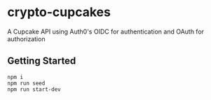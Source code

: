 # crypto-cupcakes
A Cupcake API using Auth0's OIDC for authentication and OAuth for authorization

## Getting Started

    npm i
    npm run seed
    npm run start-dev
